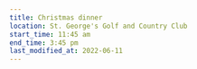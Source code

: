 ```yaml
---
title: Christmas dinner
location: St. George's Golf and Country Club
start_time: 11:45 am
end_time: 3:45 pm
last_modified_at: 2022-06-11
---
```

